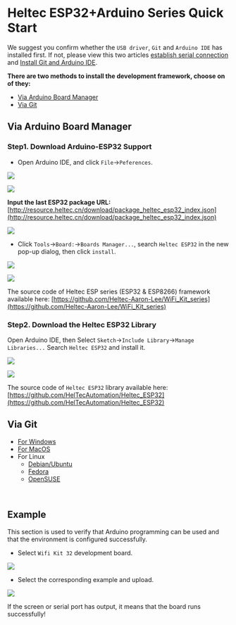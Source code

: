 # Heltec ESP32+Arduino Series Quick Start

We suggest you confirm whether the `USB driver`, `Git` and `Arduino IDE` has installed first. If not, please view this two articles [establish serial connection](https://heltec-automation-docs.readthedocs.io/en/latest/general/establish_serial_connection.html) and [Install Git and Arduino IDE](https://heltec-automation-docs.readthedocs.io/en/latest/general/how_to_install_git_and_arduino.html).

**There are two methods to install the development framework, choose on of they:**

- [Via Arduino Board Manager](#via-arduino-board-manager)
- [Via Git](#via-git)



## Via Arduino Board Manager

### Step1. Download Arduino-ESP32 Support

- Open Arduino IDE, and click `File`->`Peferences`.

![](img/quick_start/01.png)

![](img/quick_start/02.png)

**Input the last ESP32 package URL:** [http://resource.heltec.cn/download/package_heltec_esp32_index.json](http://resource.heltec.cn/download/package_heltec_esp32_index.json)

![](img/quick_start/03.png)

- Click `Tools`->`Board:`->`Boards Manager...`, search `Heltec ESP32` in the new pop-up dialog, then click `install`.

![](img/quick_start/04.png)

![](img/quick_start/05.png)

The source code of Heltec ESP series (ESP32 & ESP8266) framework available here: [https://github.com/Heltec-Aaron-Lee/WiFi_Kit_series](https://github.com/Heltec-Aaron-Lee/WiFi_Kit_series)

### Step2. Download the Heltec ESP32 Library

Open Arduino IDE, then Select `Sketch`->`Include Library`->`Manage Libraries...`
Search `Heltec ESP32` and install it.

![](img/quick_start/06.png)

![](img/quick_start/07.png)

The source code of `Heltec ESP32` library available here:[https://github.com/HelTecAutomation/Heltec_ESP32](https://github.com/HelTecAutomation/Heltec_ESP32)

## Via Git

- [For Windows](https://github.com/Heltec-Aaron-Lee/WiFi_Kit_series/blob/master/InstallGuide/windows.md)
- [For MacOS](https://github.com/Heltec-Aaron-Lee/WiFi_Kit_series/blob/master/InstallGuide/mac.md)
- For Linux
  - [Debian/Ubuntu](https://github.com/Heltec-Aaron-Lee/WiFi_Kit_series/blob/master/InstallGuide/debian_ubuntu.md)
  - [Fedora](https://github.com/Heltec-Aaron-Lee/WiFi_Kit_series/blob/master/InstallGuide/fedora.md)
  - [OpenSUSE](https://github.com/Heltec-Aaron-Lee/WiFi_Kit_series/blob/master/InstallGuide/opensuse.md)

&nbsp;

## Example

This section is used to verify that Arduino programming can be used and that the environment is configured successfully.

- Select  `Wifi Kit 32`  development board.

![](img/quick_start/08.png)

- Select the corresponding example and upload.

![](img/quick_start/09.png)

If the screen or serial port has output, it means that the board runs successfully!